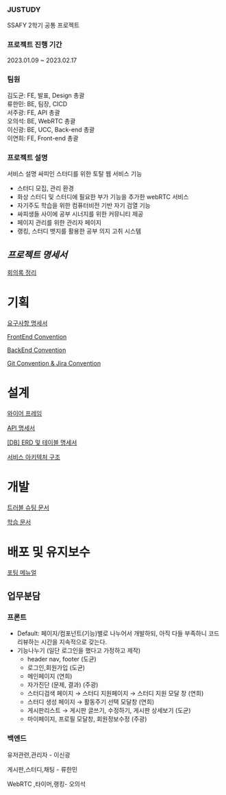 ### JUSTUDY

SSAFY 2학기 공통 프로젝트

### 프로젝트 진행 기간

2023.01.09 ~ 2023.02.17

### 팀원

김도균: FE, 발표, Design 총괄
<br>
류한민: BE, 팀장, CICD
<br>
서주광: FE, API 총괄
<br>
오의석: BE, WebRTC 총괄
<br>
이신광: BE, UCC, Back-end 총괄
<br>
이연희: FE, Front-end 총괄

### 프로젝트 설명

서비스 설명
싸피인 스터디를 위한 토탈 웹 서비스
기능

- 스터디 모집, 관리 환경
- 화상 스터디 및 스터디에 필요한 부가 기능을 추가한 webRTC 서비스
- 자기주도 학습을 위한 컴퓨터비전 기반 자기 검열 기능
- 싸피생들 사이에 공부 시너지를 위한 커뮤니티 제공
- 페이지 관리를 위한 관리자 페이지
- 랭킹, 스터디 뱃지를 활용한 공부 의지 고취 시스템

## **_프로젝트 명세서_**

[회의록 정리](https://www.notion.so/cf1646ad64944a8180672dd4ab57d2a1)

# 기획

[요구사항 명세서](https://www.notion.so/222eead98a7a41b5a2c38d0a227ef9a9)

[FrontEnd Convention](https://www.notion.so/Frontend-58902da3538e46ed819af8ed1999de41)

[BackEnd Convention](https://www.notion.so/Back-End-Convention-c2a0b27112ff45de9dc834dceac5a0d4)

[Git Convention & Jira Convention](https://www.notion.so/Git-Convention-Jira-Convention-51df0771f294443497ab435665bbc3c5)

# 설계

[와이어 프레임](https://www.notion.so/Mockup-8544d56b3d184b32adaf10b268c79a64)

[API 명세서](https://www.notion.so/API-f50f5cd46a14477398f0583fee05f5ad)

[[DB] ERD 및 테이블 명세서](https://www.notion.so/DB-ERD-0cd67de4cb3d407487207b1733997f4f)

[서비스 아키텍처 구조](https://www.notion.so/313d5a098e8049dd8947b351bc11cc28)

# 개발

[트러블 슈팅 문서](https://www.notion.so/45928b42382d432aa8804f41f0c5d7b0)

[학습 문서](https://www.notion.so/fd3bdd2f67dc452bb546ab2ac12ba6b3)

  <!-- # 테스트 -->

# 배포 및 유지보수

[포팅 메뉴얼](https://www.notion.so/481710d796d740e397b2bb090f507a06)

## 업무분담

### 프론트

- Default: 페이지/컴포넌트(기능)별로 나누어서 개발하되, 아직 다들 부족하니 코드리뷰하는 시간을 지속적으로 갖는다.
- 기능나누기 (일단 로그인을 했다고 가정하고 제작)
  - header nav, footer (도균)
  - 로그인,회원가입 (도균)
  - 메인페이지 (연희)
  - 자가진단 (문제, 결과) (주광)
  - 스터디검색 페이지 → 스터디 지원페이지 → 스터디 지원 모달 창 (연희)
  - 스터디 생성 페이지 → 활동주기 선택 모달창 (연희)
  - 게시판리스트 → 게시판 글쓰기, 수정하기, 게시판 상세보기 (도균)
  - 마이페이지, 프로필 모달창, 회원정보수정 (주광)

### 백엔드

유저관련,관리자 - 이신광

게시판,스터디,채팅 - 류한민

WebRTC ,타이머,랭킹- 오의석
